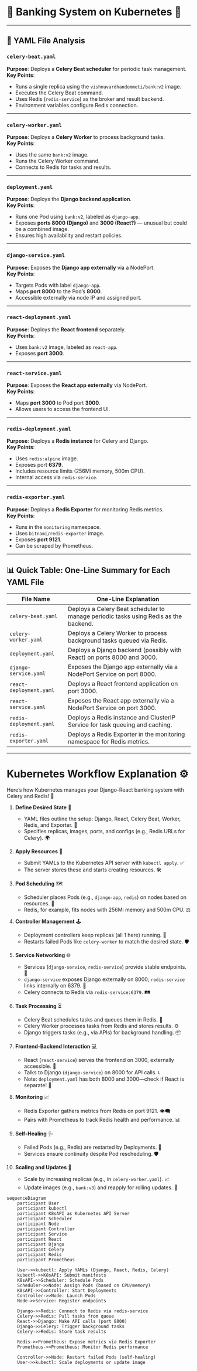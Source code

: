 # 🏦 Banking System on Kubernetes 🚀

---

## 📄 YAML File Analysis

### `celery-beat.yaml`
**Purpose**: Deploys a **Celery Beat scheduler** for periodic task management.  
**Key Points**:
- Runs a single replica using the `vishnuvardhandommeti/bank:v2` image.
- Executes the Celery Beat command.
- Uses Redis (`redis-service`) as the broker and result backend.
- Environment variables configure Redis connection.

---

### `celery-worker.yaml`
**Purpose**: Deploys a **Celery Worker** to process background tasks.  
**Key Points**:
- Uses the same `bank:v2` image.
- Runs the Celery Worker command.
- Connects to Redis for tasks and results.

---

### `deployment.yaml`
**Purpose**: Deploys the **Django backend application**.  
**Key Points**:
- Runs one Pod using `bank:v2`, labeled as `django-app`.
- Exposes **ports 8000 (Django)** and **3000 (React?)** — unusual but could be a combined image.
- Ensures high availability and restart policies.

---

### `django-service.yaml`
**Purpose**: Exposes the **Django app externally** via a NodePort.  
**Key Points**:
- Targets Pods with label `django-app`.
- Maps **port 8000** to the Pod’s **8000**.
- Accessible externally via node IP and assigned port.

---

### `react-deployment.yaml`
**Purpose**: Deploys the **React frontend** separately.  
**Key Points**:
- Uses `bank:v2` image, labeled as `react-app`.
- Exposes **port 3000**.

---

### `react-service.yaml`
**Purpose**: Exposes the **React app externally** via NodePort.  
**Key Points**:
- Maps **port 3000** to Pod port **3000**.
- Allows users to access the frontend UI.

---

### `redis-deployment.yaml`
**Purpose**: Deploys a **Redis instance** for Celery and Django.  
**Key Points**:
- Uses `redis:alpine` image.
- Exposes port **6379**.
- Includes resource limits (256Mi memory, 500m CPU).
- Internal access via `redis-service`.

---

### `redis-exporter.yaml`
**Purpose**: Deploys a **Redis Exporter** for monitoring Redis metrics.  
**Key Points**:
- Runs in the `monitoring` namespace.
- Uses `bitnami/redis-exporter` image.
- Exposes **port 9121**.
- Can be scraped by Prometheus.

---

## 📊 Quick Table: One-Line Summary for Each YAML File

| File Name             | One-Line Explanation                                                                 |
|-----------------------|---------------------------------------------------------------------------------------|
| `celery-beat.yaml`    | Deploys a Celery Beat scheduler to manage periodic tasks using Redis as the backend. |
| `celery-worker.yaml`  | Deploys a Celery Worker to process background tasks queued via Redis.                |
| `deployment.yaml`     | Deploys a Django backend (possibly with React) on ports 8000 and 3000.               |
| `django-service.yaml` | Exposes the Django app externally via a NodePort Service on port 8000.              |
| `react-deployment.yaml` | Deploys a React frontend application on port 3000.                                  |
| `react-service.yaml`  | Exposes the React app externally via a NodePort Service on port 3000.               |
| `redis-deployment.yaml` | Deploys a Redis instance and ClusterIP Service for task queuing and caching.        |
| `redis-exporter.yaml` | Deploys a Redis Exporter in the monitoring namespace for Redis metrics.              |

---

# Kubernetes Workflow Explanation ⚙️

Here’s how Kubernetes manages your Django-React banking system with Celery and Redis! 🚀

1. **Define Desired State** 📝
   - YAML files outline the setup: Django, React, Celery Beat, Worker, Redis, and Exporter. 📜
   - Specifies replicas, images, ports, and configs (e.g., Redis URLs for Celery). 🌍

2. **Apply Resources** 🚀
   - Submit YAMLs to the Kubernetes API server with `kubectl apply`. ✅
   - The server stores these and starts creating resources. 🛠️

3. **Pod Scheduling** 🗺️
   - Scheduler places Pods (e.g., `django-app`, `redis`) on nodes based on resources. 📍
   - Redis, for example, fits nodes with 256Mi memory and 500m CPU. ⚖️

4. **Controller Management** 🕹️
   - Deployment controllers keep replicas (all 1 here) running. 🔄
   - Restarts failed Pods like `celery-worker` to match the desired state. 🛡️

5. **Service Networking** 🌐
   - Services (`django-service`, `redis-service`) provide stable endpoints. 📡
   - `django-service` exposes Django externally on 8000; `redis-service` links internally on 6379. 🔗
   - Celery connects to Redis via `redis-service:6379`. 🛤️

6. **Task Processing** ⏳
   - Celery Beat schedules tasks and queues them in Redis. 📅
   - Celery Worker processes tasks from Redis and stores results. ⚙️
   - Django triggers tasks (e.g., via APIs) for background handling. 📦

7. **Frontend-Backend Interaction** 💻
   - React (`react-service`) serves the frontend on 3000, externally accessible. 👀
   - Talks to Django (`django-service`) on 8000 for API calls. 📞
   - Note: `deployment.yaml` has both 8000 and 3000—check if React is separate! 🤔

8. **Monitoring** 📈
   - Redis Exporter gathers metrics from Redis on port 9121. 👁️‍🗨️
   - Pairs with Prometheus to track Redis health and performance. 📊

9. **Self-Healing** 🩺
   - Failed Pods (e.g., Redis) are restarted by Deployments. 🔄
   - Services ensure continuity despite Pod rescheduling. 🛡️

10. **Scaling and Updates** 📏
    - Scale by increasing replicas (e.g., in `celery-worker.yaml`). 📈
    - Update images (e.g., `bank:v3`) and reapply for rolling updates. 🔄

```mermaid
sequenceDiagram
    participant User
    participant kubectl
    participant K8sAPI as Kubernetes API Server
    participant Scheduler
    participant Node
    participant Controller
    participant Service
    participant React
    participant Django
    participant Celery
    participant Redis
    participant Prometheus

    User->>kubectl: Apply YAMLs (Django, React, Redis, Celery)
    kubectl->>K8sAPI: Submit manifests
    K8sAPI->>Scheduler: Schedule Pods
    Scheduler->>Node: Assign Pods (based on CPU/memory)
    K8sAPI->>Controller: Start Deployments
    Controller->>Node: Launch Pods
    Node->>Service: Register endpoints

    Django->>Redis: Connect to Redis via redis-service
    Celery->>Redis: Pull tasks from queue
    React->>Django: Make API calls (port 8000)
    Django->>Celery: Trigger background tasks
    Celery->>Redis: Store task results

    Redis->>Prometheus: Expose metrics via Redis Exporter
    Prometheus->>Prometheus: Monitor Redis performance

    Controller->>Node: Restart failed Pods (self-healing)
    User->>kubectl: Scale deployments or update image

```
